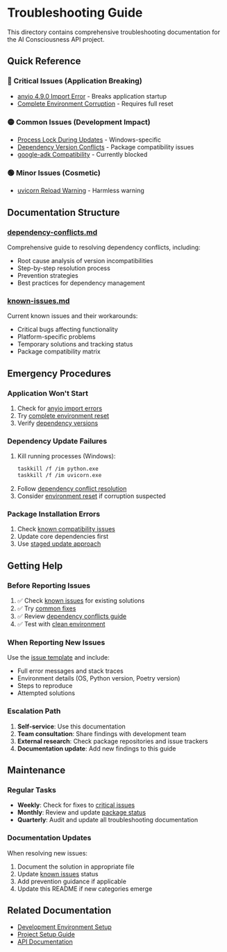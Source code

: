 # Troubleshooting Guide

This directory contains comprehensive troubleshooting documentation for the AI Consciousness API project.

## Quick Reference

### 🔴 Critical Issues (Application Breaking)
- [anyio 4.9.0 Import Error](known-issues.md#anyio-490-import-error) - Breaks application startup
- [Complete Environment Corruption](dependency-conflicts.md#step-4-complete-environment-reset) - Requires full reset

### 🟡 Common Issues (Development Impact)
- [Process Lock During Updates](known-issues.md#process-lock-during-updates) - Windows-specific
- [Dependency Version Conflicts](dependency-conflicts.md) - Package compatibility issues
- [google-adk Compatibility](known-issues.md#google-adk-compatibility) - Currently blocked

### 🟢 Minor Issues (Cosmetic)
- [uvicorn Reload Warning](known-issues.md#uvicorn-reload-warning) - Harmless warning

## Documentation Structure

### [dependency-conflicts.md](dependency-conflicts.md)
Comprehensive guide to resolving dependency conflicts, including:
- Root cause analysis of version incompatibilities
- Step-by-step resolution process
- Prevention strategies
- Best practices for dependency management

### [known-issues.md](known-issues.md)
Current known issues and their workarounds:
- Critical bugs affecting functionality
- Platform-specific problems
- Temporary solutions and tracking status
- Package compatibility matrix

## Emergency Procedures

### Application Won't Start
1. Check for [anyio import errors](known-issues.md#anyio-490-import-error)
2. Try [complete environment reset](dependency-conflicts.md#step-4-complete-environment-reset)
3. Verify [dependency versions](dependency-conflicts.md#final-working-configuration)

### Dependency Update Failures
1. Kill running processes (Windows):
   ```bash
   taskkill /f /im python.exe
   taskkill /f /im uvicorn.exe
   ```
2. Follow [dependency conflict resolution](dependency-conflicts.md#the-resolution-process)
3. Consider [environment reset](dependency-conflicts.md#step-4-complete-environment-reset) if corruption suspected

### Package Installation Errors
1. Check [known compatibility issues](known-issues.md#dependency-management)
2. Update core dependencies first
3. Use [staged update approach](dependency-conflicts.md#dependency-update-strategy)

## Getting Help

### Before Reporting Issues
1. ✅ Check [known issues](known-issues.md) for existing solutions
2. ✅ Try [common fixes](#emergency-procedures)
3. ✅ Review [dependency conflicts guide](dependency-conflicts.md)
4. ✅ Test with [clean environment](dependency-conflicts.md#step-4-complete-environment-reset)

### When Reporting New Issues
Use the [issue template](known-issues.md#issue-template) and include:
- Full error messages and stack traces
- Environment details (OS, Python version, Poetry version)
- Steps to reproduce
- Attempted solutions

### Escalation Path
1. **Self-service**: Use this documentation
2. **Team consultation**: Share findings with development team
3. **External research**: Check package repositories and issue trackers
4. **Documentation update**: Add new findings to this guide

## Maintenance

### Regular Tasks
- **Weekly**: Check for fixes to [critical issues](known-issues.md#critical-issues)
- **Monthly**: Review and update [package status](known-issues.md#package-status-tracking)
- **Quarterly**: Audit and update all troubleshooting documentation

### Documentation Updates
When resolving new issues:
1. Document the solution in appropriate file
2. Update [known issues](known-issues.md) status
3. Add prevention guidance if applicable
4. Update this README if new categories emerge

## Related Documentation
- [Development Environment Setup](../development/environment.md)
- [Project Setup Guide](../setup/installation.md)
- [API Documentation](../api-reference/)
